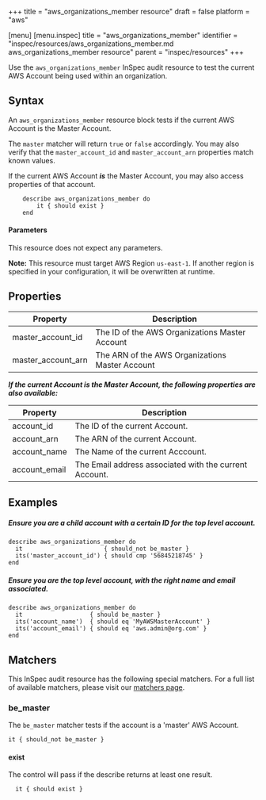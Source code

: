 +++
title = "aws_organizations_member resource"
draft = false
platform = "aws"

[menu]
  [menu.inspec]
    title = "aws_organizations_member"
    identifier = "inspec/resources/aws_organizations_member.md aws_organizations_member resource"
    parent = "inspec/resources"
+++


Use the `aws_organizations_member` InSpec audit resource to test the current AWS Account being used within an organization.

## Syntax

An `aws_organizations_member` resource block tests if the current AWS Account is the Master Account.
 
The `master` matcher will return `true` or `false` accordingly. 
You may also verify that the `master_account_id` and `master_account_arn` properties match known values.

If the current AWS Account _**is**_ the Master Account, you may also access properties of that account.
  
        describe aws_organizations_member do
            it { should exist }
        end

#### Parameters

This resource does not expect any parameters.

**Note:** This resource must target AWS Region `us-east-1`. If another region is specified in your configuration, it will be overwritten at runtime.



## Properties

|Property             | Description|
| ---                 | --- |
|master\_account\_id  | The ID of the AWS Organizations Master Account |
|master\_account\_arn | The ARN of the AWS Organizations Master Account |

_**If the current Account is the Master Account, the following properties are also available:**_ 

|Property             | Description|
| ---                 | --- |
|account\_id          | The ID of the current Account. |
|account\_arn         | The ARN of the current Account.  |
|account\_name        | The Name of the current Acccount. |
|account\_email       | The Email address associated with the current Account.  |

## Examples

##### Ensure you are a child account with a certain ID for the top level account.
    describe aws_organizations_member do
      it                       { should_not be_master }
      its('master_account_id') { should cmp '56845218745' }
    end
    
##### Ensure you are the top level account, with the right name and email associated.
    describe aws_organizations_member do
      it                   { should be_master }
      its('account_name')  { should eq 'MyAWSMasterAccount' }
      its('account_email') { should eq 'aws.admin@org.com' }
    end

## Matchers

This InSpec audit resource has the following special matchers. For a full list of available matchers, please visit our [matchers page](https://www.inspec.io/docs/reference/matchers/).

### be\_master

The `be_master` matcher tests if the account is a 'master' AWS Account.

    it { should_not be_master }

#### exist

The control will pass if the describe returns at least one result.

      it { should exist }
